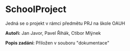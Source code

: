 # SchoolProject
<p>Jedná se o projekt v rámci předmětu PRJ na škole OAUH</p>
<p><b>Autoři:</b> Jan Javor, Pavel Řihák, Ctibor Mlýnek</p>
<p><b>Popis zadání:</b> Přiložen v souboru "dokumentace"</p>
